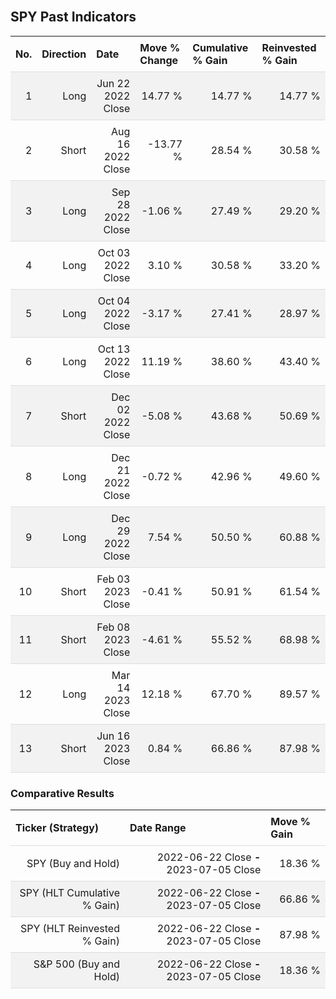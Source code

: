 
<style>
.hits {
            border-collapse: collapse;
            width: 100%;
        }
        .hits th, td {
            padding: 8px;
            border-bottom: 1px solid #ddd;
        }
        
        .hits td {text-align: right;}
        .hits th {text-align: left;}
        
        .hits tr:nth-child(even) {
            background-color: #f2f2f2;
        }
        
        .chartCol {
            width: 50%;
            float: left;
            padding: 20px;
        }  
</style>
    
<br>

## SPY Past Indicators

<table class="hits">
    <tr>
        <th>No.</th>
        <th>Direction</th>
        <th>Date</th>
        <th>Move % Change</th>
        <th>Cumulative % Gain</th>
        <th>Reinvested % Gain</th>
      </tr>
    <tr>
        <td>1</td>
        <td>Long</td>
        <td>Jun 22 2022 Close</td>
        <td>14.77 %</td>
        <td>14.77 %</td>
        <td>14.77 %</td>
    </tr>
    <tr>
        <td>2</td>
        <td>Short</td>
        <td>Aug 16 2022 Close</td>
        <td>-13.77 %</td>
        <td>28.54 %</td>
        <td>30.58 %</td>
    </tr>
    <tr>
        <td>3</td>
        <td>Long</td>
        <td>Sep 28 2022 Close</td>
        <td>-1.06 %</td>
        <td>27.49 %</td>
        <td>29.20 %</td>
    </tr>
    <tr>
        <td>4</td>
        <td>Long</td>
        <td>Oct 03 2022 Close</td>
        <td>3.10 %</td>
        <td>30.58 %</td>
        <td>33.20 %</td>
    </tr>
    <tr>
        <td>5</td>
        <td>Long</td>
        <td>Oct 04 2022 Close</td>
        <td>-3.17 %</td>
        <td>27.41 %</td>
        <td>28.97 %</td>
    </tr>
    <tr>
        <td>6</td>
        <td>Long</td>
        <td>Oct 13 2022 Close</td>
        <td>11.19 %</td>
        <td>38.60 %</td>
        <td>43.40 %</td>
    </tr>
    <tr>
        <td>7</td>
        <td>Short</td>
        <td>Dec 02 2022 Close</td>
        <td>-5.08 %</td>
        <td>43.68 %</td>
        <td>50.69 %</td>
    </tr>
    <tr>
        <td>8</td>
        <td>Long</td>
        <td>Dec 21 2022 Close</td>
        <td>-0.72 %</td>
        <td>42.96 %</td>
        <td>49.60 %</td>
    </tr>
    <tr>
        <td>9</td>
        <td>Long</td>
        <td>Dec 29 2022 Close</td>
        <td>7.54 %</td>
        <td>50.50 %</td>
        <td>60.88 %</td>
    </tr>
    <tr>
        <td>10</td>
        <td>Short</td>
        <td>Feb 03 2023 Close</td>
        <td>-0.41 %</td>
        <td>50.91 %</td>
        <td>61.54 %</td>
    </tr>
    <tr>
        <td>11</td>
        <td>Short</td>
        <td>Feb 08 2023 Close</td>
        <td>-4.61 %</td>
        <td>55.52 %</td>
        <td>68.98 %</td>
    </tr>
    <tr>
        <td>12</td>
        <td>Long</td>
        <td>Mar 14 2023 Close</td>
        <td>12.18 %</td>
        <td>67.70 %</td>
        <td>89.57 %</td>
    </tr>
    <tr>
        <td>13</td>
        <td>Short</td>
        <td>Jun 16 2023 Close</td>
        <td>0.84 %</td>
        <td>66.86 %</td>
        <td>87.98 %</td>
    </tr>
    
</table>

### Comparative Results

<table class="hits">
    <thead>
        <th>Ticker (Strategy)</th>
        <th>Date Range</th>
        <th>Move % Gain</th>
    </thead>
    <tbody>
        <tr>
            <td>SPY (Buy and Hold)</td>
            <td>2022-06-22 Close <b>-</b> 2023-07-05 Close</td>
            <td>18.36 %</td>
        </tr>
        <tr>
            <td>SPY (HLT Cumulative % Gain)</td>
            <td>2022-06-22 Close <b>-</b> 2023-07-05 Close</td>
            <td>66.86 %</td>
        </tr>
        <tr>
            <td>SPY (HLT Reinvested % Gain)</td>
            <td>2022-06-22 Close <b>-</b> 2023-07-05 Close</td>
            <td>87.98 %</td>
        </tr>
        <tr>
            <td>S&P 500 (Buy and Hold)</td>
            <td>2022-06-22 Close <b>-</b> 2023-07-05 Close</td>
            <td>18.36 %</td>
        </tr>
    </tbody>
</table>
<br>
<br>